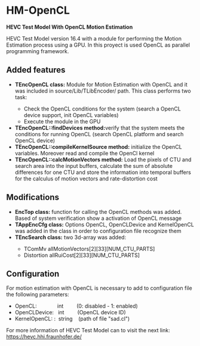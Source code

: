 # HM-OpenCL

<b>HEVC Test Model With OpenCL Motion Estimation</b><br>

HEVC Test Model version 16.4 with a module for performing the Motion Estimation process using a GPU. In this proyect is used OpenCL as parallel programming framework.

<h2>Added features</h2>
<ul>
  <li><b>TEncOpenCL class:</b> Module for Motion Estimation with OpenCL and it was included in source/Lib/TLibEncoder/ path. This class performs two task:</li>
    <ul>
      <li>Check the OpenCL conditions for the system (search a OpenCL device support, init OpenCL variables)</li>
      <li>Execute the module in the GPU</li>
    </ul>
  <li><b>TEncOpenCL::findDevices method:</b>verify that the system meets the conditions for running OpenCL (search OpenCL platform and search OpenCL device)</li>
  <li><b>TEncOpenCL::compileKernelSource method:</b> initialize the OpenCL variables. Moreover read and compile the OpenCl kernel</li>
  <li><b>TEncOpenCL::calcMotionVectors method:</b> Load the pixels of CTU and search area into the input buffers,  calculate the sum of absolute differences for one CTU and store the information into temporal buffers for the calculus of motion vectors and rate-distortion cost</li>
</ul>

<h2>Modifications</h2>
<ul>
  <li><b>EncTop class:</b> function for calling the OpenCL methods was added. Based of system verification show a activation of OpenCL message </li>
  <li><b>TAppEncCfg class:</b> Options OpenCL, OpenCLDevice and  KernelOpenCL was added in the class in order to configuration file recognize them</li>
  <li><b>TEncSearch class:</b> two 3d-array was added:</li>
    <ul>
      <li>TComMv allMotionVectors[2][33][NUM_CTU_PARTS]</li>
      <li> Distortion allRuiCost[2][33][NUM_CTU_PARTS]</li>
    </ul>
</ul>
<h2>Configuration</h2>
For motion estimation with OpenCL is necessary to add to configuration file the following parameters:  <br>
<ul>
  <li>OpenCL:&nbsp;&nbsp;&nbsp;&nbsp;&nbsp;&nbsp;&nbsp;&nbsp;&nbsp;&nbsp;&nbsp;&nbsp;&nbsp; int &nbsp;&nbsp;&nbsp;&nbsp;&nbsp;&nbsp;&nbsp;&nbsp;(0: disabled - 1: enabled) </li>
  <li>OpenCLDevice: &nbsp;&nbsp;int	&nbsp;&nbsp;&nbsp;&nbsp;&nbsp;&nbsp;&nbsp;&nbsp;(OpenCL device ID) </li>
  <li>KernelOpenCL: :&nbsp;&nbsp;string &nbsp;&nbsp;&nbsp;(path of file "sad.cl") </li>
</ul>

For more information of HEVC Test Model can to visit the next link:<br>
<a>https://hevc.hhi.fraunhofer.de/</a>


